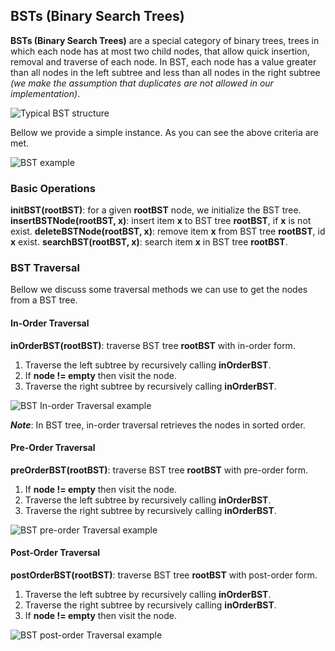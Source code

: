 ## BSTs (Binary Search Trees)

**BSTs (Binary Search Trees)** are a special category of binary trees, trees in which each node has at most two child nodes, that allow quick insertion, removal and traverse of each node. In BST, each node has a value greater than all nodes in the left subtree and less than all nodes in the right subtree *(we make the assumption that duplicates are not allowed in our implementation)*.

![Typical BST structure](http://storage2.static.itmages.com/i/17/0429/h_1493474162_6152056_7197840319.png)

Bellow we provide a simple instance. As you can see the above criteria are met. 

![BST example](http://storage7.static.itmages.com/i/17/0429/h_1493474925_5293235_b320989346.png)

### Basic Operations

**initBST(rootBST)**: for a given **rootBST** node, we initialize the BST tree.
**insertBSTNode(rootBST, x)**: insert item **x** to BST tree **rootBST**, if **x** is not exist.
**deleteBSTNode(rootBST, x)**: remove item **x** from BST tree **rootBST**, id **x** exist.
**searchBST(rootBST, x)**: search item **x** in BST tree **rootBST**.

### BST Traversal

Bellow we discuss some traversal methods we can use to get the nodes from a BST tree.

#### In-Order Traversal

**inOrderBST(rootBST)**: traverse BST tree **rootBST** with in-order form.

1. Traverse the left subtree by recursively calling **inOrderBST**.
2. If **node != empty** then visit the node.
3. Traverse the right subtree by recursively calling **inOrderBST**.

![BST In-order Traversal example](http://storage7.static.itmages.com/i/17/0429/h_1493477203_3052333_2cfca09af8.png)

***Note***: In BST tree, in-order traversal retrieves the nodes in sorted order.

#### Pre-Order Traversal

**preOrderBST(rootBST)**: traverse BST tree **rootBST** with pre-order form.

1. If **node != empty** then visit the node.
2. Traverse the left subtree by recursively calling **inOrderBST**.
3. Traverse the right subtree by recursively calling **inOrderBST**.

![BST pre-order Traversal example](http://storage7.static.itmages.com/i/17/0429/h_1493477511_3831110_803a4f4db0.png)

#### Post-Order Traversal

**postOrderBST(rootBST)**: traverse BST tree **rootBST** with post-order form.

1. Traverse the left subtree by recursively calling **inOrderBST**.
2. Traverse the right subtree by recursively calling **inOrderBST**.
3. If **node != empty** then visit the node.

![BST post-order Traversal example](http://storage3.static.itmages.com/i/17/0429/h_1493477911_5561446_23884aa4bf.png)